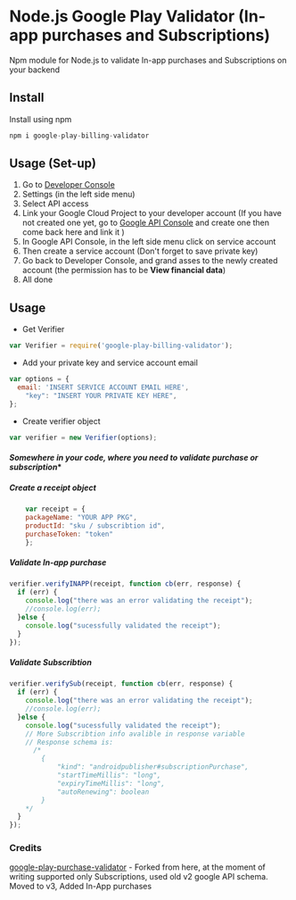 # Node.js Google Play Validator (In-app purchases and Subscriptions)

Npm module for Node.js to validate In-app purchases and Subscriptions on your backend

## Install

Install using npm
```javascript
npm i google-play-billing-validator
```

## Usage (Set-up)

1. Go to [Developer Console](https://play.google.com/apps/publish/ "Developer Console")
1. Settings (in the left side menu)
1. Select API access
1. Link your Google Cloud Project to your developer account (If you have not created one yet, go to [Google API Console](https://console.developers.google.com/iam-admin/projects "API Console") and create one then come back here and link it )
1. In Google API Console, in the left side menu click on service account
1. Then create a service account (Don't forget to save private key)
1. Go back to Developer Console, and grand asses to the newly created account (the permission has to be **View financial data**)
1. All done

## Usage

- Get Verifier
```javascript
var Verifier = require('google-play-billing-validator');
```
-  Add your private key and service account email
```javascript
var options = {
  email: 'INSERT SERVICE ACCOUNT EMAIL HERE',
	"key": "INSERT YOUR PRIVATE KEY HERE",
};
```
-  Create verifier object
```javascript
var verifier = new Verifier(options);
```

####  *Somewhere in your code, where you need to validate purchase or subscription**

##### Create a receipt object

```javascript
	var receipt = {
  	packageName: "YOUR APP PKG",
  	productId: "sku / subscribtion id",
  	purchaseToken: "token"
	};
```
##### Validate In-app purchase

```javascript
verifier.verifyINAPP(receipt, function cb(err, response) {
  if (err) {
    console.log("there was an error validating the receipt");
    //console.log(err);
  }else {
  	console.log("sucessfully validated the receipt");
  }
});
```

##### Validate Subscribtion

```javascript
verifier.verifySub(receipt, function cb(err, response) {
  if (err) {
    console.log("there was an error validating the receipt");
    //console.log(err);
  }else {
  	console.log("sucessfully validated the receipt");
	// More Subscribtion info avalible in response variable
	// Response schema is:
	  /*
		{
  			"kind": "androidpublisher#subscriptionPurchase",
  			"startTimeMillis": "long",
  			"expiryTimeMillis": "long",
  			"autoRenewing": boolean
		}
  	*/
  }
});
```


### Credits
[google-play-purchase-validator](https://www.npmjs.com/package/google-play-purchase-validator "google-play-purchase-validator") - Forked from here, at the moment of writing supported only Subscriptions, used old v2 google API schema. Moved to v3, Added In-App purchases
